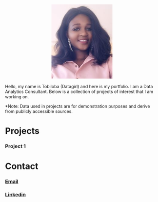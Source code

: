 <p align="center">
  <img  src="images/tobiloba-adaramati-ok-sized.jpg">
</p>
Hello, my name is Tobiloba (Datagirl) and here is my portfolio. I am a Data Analytics Consultant. Below is a collection of projects of interest that I am working on.

*Note: Data used in projects are for demonstration purposes and derive from publicly accessible sources.

# Projects

### Project 1

# Contact
### [Email](mailto:tadaramati@gmail.com)
### [Linkedin](https://www.https://www.linkedin.com/in/adaramati-tobiloba/)
